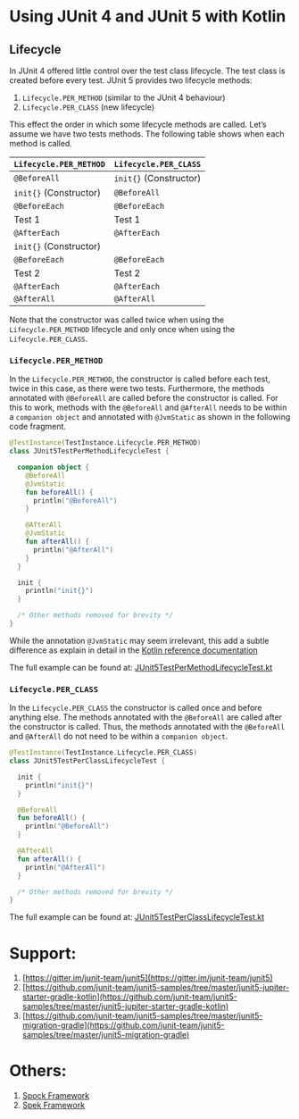 # Using JUnit 4 and JUnit 5 with Kotlin

## Lifecycle

In JUnit 4 offered little control over the test class lifecycle.  The test class is created before every test.  JUnit 5 provides two lifecycle methods:

1. `Lifecycle.PER_METHOD` (similar to the JUnit 4 behaviour)
1. `Lifecycle.PER_CLASS` (new lifecycle)

This effect the order in which some lifecycle methods are called.  Let’s assume we have two tests methods.  The following table shows when each method is called.

| `Lifecycle.PER_METHOD` | `Lifecycle.PER_CLASS`  |
| ---------------------- | ---------------------- |
| `@BeforeAll`           | `init{}` (Constructor) |
| `init{}` (Constructor) | `@BeforeAll`           |
| `@BeforeEach`          | `@BeforeEach`          |
| Test 1                 | Test 1                 |
| `@AfterEach`           | `@AfterEach`           |
| `init{}` (Constructor) |                        |
| `@BeforeEach`          | `@BeforeEach`          |
| Test 2                 | Test 2                 |
| `@AfterEach`           | `@AfterEach`           |
| `@AfterAll`            | `@AfterAll`            |

Note that the constructor was called twice when using the `Lifecycle.PER_METHOD` lifecycle and only once when using the `Lifecycle.PER_CLASS`.

### `Lifecycle.PER_METHOD`

In the `Lifecycle.PER_METHOD`, the constructor is called before each test, twice in this case, as there were two tests.  Furthermore, the methods annotated with `@BeforeAll` are called before the constructor is called.  For this to work, methods with the `@BeforeAll` and `@AfterAll` needs to be within a `companion object` and annotated with `@JvmStatic` as shown in the following code fragment.

```kotlin
@TestInstance(TestInstance.Lifecycle.PER_METHOD)
class JUnit5TestPerMethodLifecycleTest {

  companion object {
    @BeforeAll
    @JvmStatic
    fun beforeAll() {
      println("@BeforeAll")
    }

    @AfterAll
    @JvmStatic
    fun afterAll() {
      println("@AfterAll")
    }
  }

  init {
    println("init{}")
  }

  /* Other methods removed for brevity */
}
```

While the annotation `@JvmStatic` may seem irrelevant, this add a subtle difference as explain in detail in the [Kotlin reference documentation](https://kotlinlang.org/docs/reference/java-to-kotlin-interop.html#static-methods)

The full example can be found at: [JUnit5TestPerMethodLifecycleTest.kt](src/test/kotlin/com/albertattard/junit/JUnit5TestPerMethodLifecycleTest.kt)

### `Lifecycle.PER_CLASS`

In the `Lifecycle.PER_CLASS` the constructor is called once and before anything else.  The methods annotated with the `@BeforeAll` are called after the constructor is called.  Thus, the methods annotated with the `@BeforeAll` and `@AfterAll` do not need to be within a `companion object`.

```kotlin
@TestInstance(TestInstance.Lifecycle.PER_CLASS)
class JUnit5TestPerClassLifecycleTest {

  init {
    println("init{}")
  }

  @BeforeAll
  fun beforeAll() {
    println("@BeforeAll")
  }

  @AfterAll
  fun afterAll() {
    println("@AfterAll")
  }

  /* Other methods removed for brevity */
}
```

The full example can be found at: [JUnit5TestPerClassLifecycleTest.kt](src/test/kotlin/com/albertattard/junit/JUnit5TestPerClassLifecycleTest.kt)

# Support:
1. [https://gitter.im/junit-team/junit5](https://gitter.im/junit-team/junit5)
1. [https://github.com/junit-team/junit5-samples/tree/master/junit5-jupiter-starter-gradle-kotlin](https://github.com/junit-team/junit5-samples/tree/master/junit5-jupiter-starter-gradle-kotlin)
1. [https://github.com/junit-team/junit5-samples/tree/master/junit5-migration-gradle](https://github.com/junit-team/junit5-samples/tree/master/junit5-migration-gradle)

# Others:
1. [Spock Framework](http://spockframework.org/)
1. [Spek Framework](https://www.spekframework.org/)
